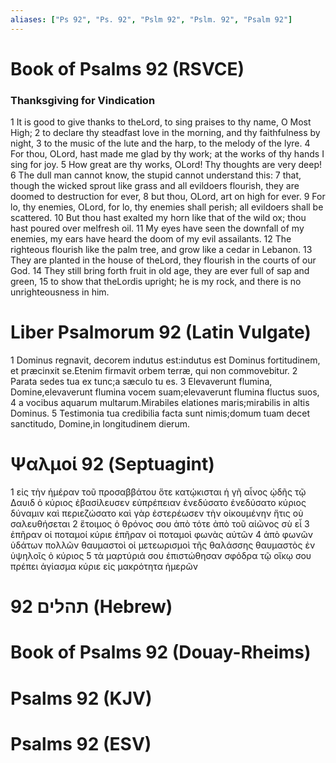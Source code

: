```yaml
---
aliases: ["Ps 92", "Ps. 92", "Pslm 92", "Pslm. 92", "Psalm 92"]
---
```



# Book of Psalms 92 (RSVCE)

### Thanksgiving for Vindication
1 It is good to give thanks to theLord, to sing praises to thy name, O Most High;
2 to declare thy steadfast love in the morning, and thy faithfulness by night,
3 to the music of the lute and the harp, to the melody of the lyre.
4 For thou, OLord, hast made me glad by thy work; at the works of thy hands I sing for joy.
5 How great are thy works, OLord! Thy thoughts are very deep!
6 The dull man cannot know, the stupid cannot understand this:
7 that, though the wicked sprout like grass and all evildoers flourish, they are doomed to destruction for ever,
8 but thou, OLord, art on high for ever.
9 For lo, thy enemies, OLord, for lo, thy enemies shall perish; all evildoers shall be scattered.
10 But thou hast exalted my horn like that of the wild ox; thou hast poured over melfresh oil.
11 My eyes have seen the downfall of my enemies, my ears have heard the doom of my evil assailants.
12 The righteous flourish like the palm tree, and grow like a cedar in Lebanon.
13 They are planted in the house of theLord, they flourish in the courts of our God.
14 They still bring forth fruit in old age, they are ever full of sap and green,
15 to show that theLordis upright; he is my rock, and there is no unrighteousness in him.


# Liber Psalmorum 92 (Latin Vulgate)

1 Dominus regnavit, decorem indutus est:indutus est Dominus fortitudinem, et præcinxit se.Etenim firmavit orbem terræ, qui non commovebitur.
2 Parata sedes tua ex tunc;a sæculo tu es.
3 Elevaverunt flumina, Domine,elevaverunt flumina vocem suam;elevaverunt flumina fluctus suos,
4 a vocibus aquarum multarum.Mirabiles elationes maris;mirabilis in altis Dominus.
5 Testimonia tua credibilia facta sunt nimis;domum tuam decet sanctitudo, Domine,in longitudinem dierum.


# Ψαλμοί 92 (Septuagint)

1 εἰς τὴν ἡμέραν τοῦ προσαββάτου ὅτε κατῴκισται ἡ γῆ αἶνος ᾠδῆς τῷ Δαυιδ ὁ κύριος ἐβασίλευσεν εὐπρέπειαν ἐνεδύσατο ἐνεδύσατο κύριος δύναμιν καὶ περιεζώσατο καὶ γὰρ ἐστερέωσεν τὴν οἰκουμένην ἥτις οὐ σαλευθήσεται
2 ἕτοιμος ὁ θρόνος σου ἀπὸ τότε ἀπὸ τοῦ αἰῶνος σὺ εἶ
3 ἐπῆραν οἱ ποταμοί κύριε ἐπῆραν οἱ ποταμοὶ φωνὰς αὐτῶν
4 ἀπὸ φωνῶν ὑδάτων πολλῶν θαυμαστοὶ οἱ μετεωρισμοὶ τῆς θαλάσσης θαυμαστὸς ἐν ὑψηλοῖς ὁ κύριος
5 τὰ μαρτύριά σου ἐπιστώθησαν σφόδρα τῷ οἴκῳ σου πρέπει ἁγίασμα κύριε εἰς μακρότητα ἡμερῶν


# 92 תהלים (Hebrew)


# Book of Psalms 92 (Douay-Rheims)


# Psalms 92 (KJV)


# Psalms 92 (ESV)

